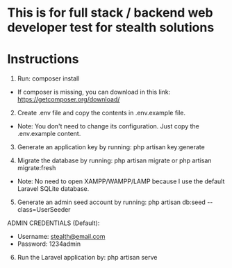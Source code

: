 # This is for full stack / backend web developer test for stealth solutions

# Instructions

1. Run: composer install

-   If composer is missing, you can download in this link: https://getcomposer.org/download/

2. Create .env file and copy the contents in .env.example file.

-   Note: You don't need to change its configuration. Just copy the .env.example content.

3. Generate an application key by running: php artisan key:generate

4. Migrate the database by running: php artisan migrate or php artisan migrate:fresh

-   Note: No need to open XAMPP/WAMPP/LAMP because I use the default Laravel SQLite database.

5. Generate an admin seed account by running: php artisan db:seed --class=UserSeeder

ADMIN CREDENTIALS (Default):

-   Username: stealth@email.com
-   Password: 1234admin

6. Run the Laravel application by: php artisan serve
